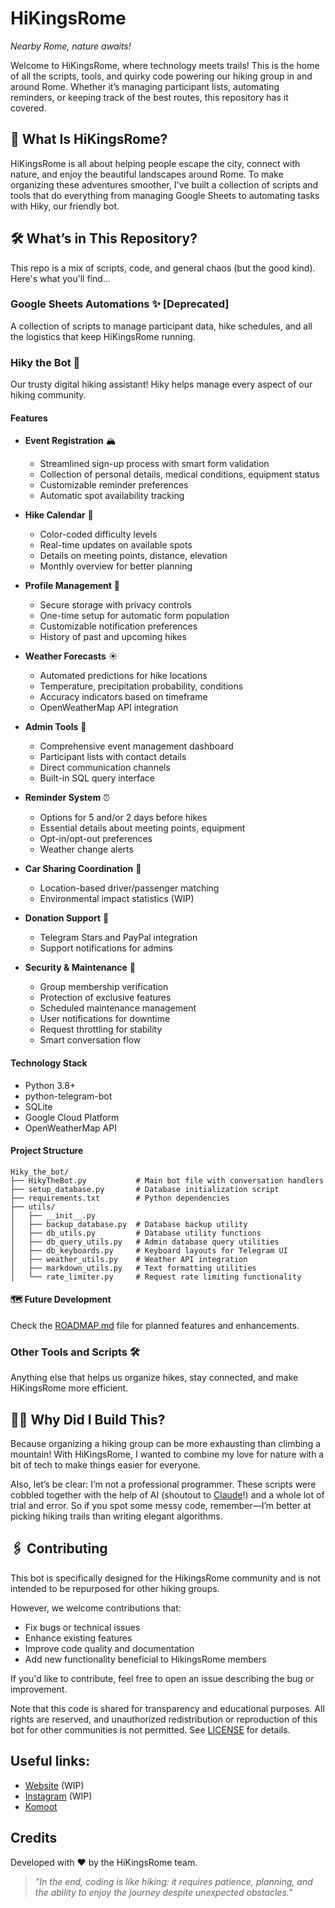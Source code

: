 # HiKingsRome  
*Nearby Rome, nature awaits!*

Welcome to HiKingsRome, where technology meets trails! This is the home of all the scripts, tools, and quirky code powering our hiking group in and around Rome. Whether it’s managing participant lists, automating reminders, or keeping track of the best routes, this repository has it covered.

## 🌟 What Is HiKingsRome?  
HiKingsRome is all about helping people escape the city, connect with nature, and enjoy the beautiful landscapes around Rome. To make organizing these adventures smoother, I've built a collection of scripts and tools that do everything from managing Google Sheets to automating tasks with Hiky, our friendly bot.

## 🛠️ What’s in This Repository?  
This repo is a mix of scripts, code, and general chaos (but the good kind). Here's what you'll find...

### Google Sheets Automations ✨ [Deprecated]  
A collection of scripts to manage participant data, hike schedules, and all the logistics that keep HiKingsRome running.

### Hiky the Bot 🤖  
Our trusty digital hiking assistant! Hiky helps manage every aspect of our hiking community.

#### Features

- **Event Registration** 🏔️
  * Streamlined sign-up process with smart form validation
  * Collection of personal details, medical conditions, equipment status
  * Customizable reminder preferences
  * Automatic spot availability tracking
 
- **Hike Calendar** 📅
  * Color-coded difficulty levels
  * Real-time updates on available spots
  * Details on meeting points, distance, elevation
  * Monthly overview for better planning
 
- **Profile Management** 👤
  * Secure storage with privacy controls
  * One-time setup for automatic form population
  * Customizable notification preferences
  * History of past and upcoming hikes

- **Weather Forecasts** ☀️
  * Automated predictions for hike locations
  * Temperature, precipitation probability, conditions
  * Accuracy indicators based on timeframe
  * OpenWeatherMap API integration

- **Admin Tools** 👑
  * Comprehensive event management dashboard
  * Participant lists with contact details
  * Direct communication channels
  * Built-in SQL query interface

- **Reminder System** ⏰
  * Options for 5 and/or 2 days before hikes
  * Essential details about meeting points, equipment
  * Opt-in/opt-out preferences
  * Weather change alerts

- **Car Sharing Coordination** 🚗
  * Location-based driver/passenger matching
  * Environmental impact statistics (WIP)

- **Donation Support** 💖
  * Telegram Stars and PayPal integration
  * Support notifications for admins

- **Security & Maintenance** 🔐
  * Group membership verification
  * Protection of exclusive features
  * Scheduled maintenance management
  * User notifications for downtime
  * Request throttling for stability
  * Smart conversation flow

#### Technology Stack

- Python 3.8+
- python-telegram-bot
- SQLite
- Google Cloud Platform
- OpenWeatherMap API

#### Project Structure

```
Hiky_the_bot/
├── HikyTheBot.py           # Main bot file with conversation handlers
├── setup_database.py       # Database initialization script
├── requirements.txt        # Python dependencies
├── utils/
│   ├── __init__.py
│   ├── backup_database.py  # Database backup utility
│   ├── db_utils.py         # Database utility functions
│   ├── db_query_utils.py   # Admin database query utilities
│   ├── db_keyboards.py     # Keyboard layouts for Telegram UI
│   ├── weather_utils.py    # Weather API integration
│   ├── markdown_utils.py   # Text formatting utilities
│   └── rate_limiter.py     # Request rate limiting functionality
```

#### 🗺️ Future Development

Check the [ROADMAP.md](ROADMAP.md) file for planned features and enhancements.

### Other Tools and Scripts 🛠️  
Anything else that helps us organize hikes, stay connected, and make HiKingsRome more efficient.

## 🤷‍♂️ Why Did I Build This?  
Because organizing a hiking group can be more exhausting than climbing a mountain! With HiKingsRome, I wanted to combine my love for nature with a bit of tech to make things easier for everyone.

Also, let’s be clear: I’m not a professional programmer. These scripts were cobbled together with the help of AI (shoutout to [Claude](https://claude.ai/)!) and a whole lot of trial and error. So if you spot some messy code, remember—I’m better at picking hiking trails than writing elegant algorithms.

## 🖇️ Contributing  
This bot is specifically designed for the HikingsRome community and is not intended to be repurposed for other hiking groups.

However, we welcome contributions that:
- Fix bugs or technical issues
- Enhance existing features
- Improve code quality and documentation
- Add new functionality beneficial to HikingsRome members

If you'd like to contribute, feel free to open an issue describing the bug or improvement.

Note that this code is shared for transparency and educational purposes. All rights are reserved, and unauthorized redistribution or reproduction of this bot for other communities is not permitted. See [LICENSE](LICENSE.md) for details.

## Useful links:
- [Website](https://www.hikingsrome.com/) (WIP)
- [Instagram](https://www.instagram.com/hikingsrome/) (WIP)
- [Komoot](https://www.komoot.com/it-it/user/3261856743261)

## Credits

Developed with ❤️ by the HiKingsRome team.

> *"In the end, coding is like hiking: it requires patience, planning, and the ability to enjoy the journey despite unexpected obstacles."*
